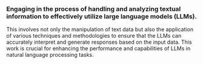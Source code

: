 ### Engaging in the process of handling and analyzing textual information to effectively utilize large language models (LLMs). 

This involves not only the manipulation of text data but also the application of various techniques and methodologies
to ensure that the LLMs can accurately interpret and generate responses based on the input data. This work is crucial for enhancing
the performance and capabilities of LLMs in natural language processing tasks.

